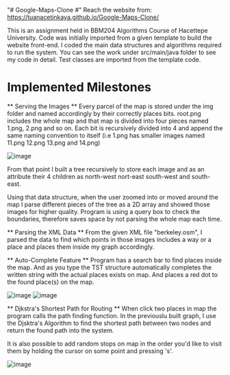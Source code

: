 "# Google-Maps-Clone #"
Reach the website from: https://tuanacetinkaya.github.io/Google-Maps-Clone/

This is an assignment held in BBM204 Algorithms Course of Hacettepe University. Code was initially imported from a given template to build the website front-end. I coded the main data structures and algorithms required to run the system. You can see the work under src/main/java folder to see my code in detail. Test classes are imported from the template code. 

# Implemented Milestones #
** Serving the Images **
Every parcel of the map is stored under the img folder and named accordingly by their correctly places bits. root.png includes the whole map and that map is divided into four pieces named 1.png, 2.png and so on. Each bit is recursively divided into 4 and append the same naming convention to itself (i.e 1.png has smaller images named 11.png 12.png 13.png and 14.png) 

![image](https://user-images.githubusercontent.com/47085047/123252559-18052b00-d4f5-11eb-953c-2ac29c7dadbc.png)


From that point I built a tree recursively to store each image and as an attribute their 4 children as north-west nort-east south-west and south-east. 

Using that data structure, when the user zoomed into or moved around the map I parse different pieces of the tree as a 2D array and showed those images for higher quality. Program is using a query box to check the boundaries, therefore saves space by not parsing the whole map each time.

** Parsing the XML Data **
From the given XML file "berkeley.osm", I parsed the data to find which points in those images includes a way or a place and places them inside my graph accordingly.

** Auto-Complete Feature ** 
Program has a search bar to find places inside the map. And as you type the TST structure automatically completes the written string with the actual places exists on map.  And places a red dot to the found place(s) on the map.

![image](https://user-images.githubusercontent.com/47085047/123251925-649c3680-d4f4-11eb-813d-8fd471ed8865.png)
![image](https://user-images.githubusercontent.com/47085047/123251988-72ea5280-d4f4-11eb-873d-eaca0a951304.png)

** Djkstra's Shortest Path for Routing **
When click two places in map the program calls the path finding function. In the previouslu built graph, I use the Djsktra's Algorithm to find the shortest path between two nodes and return the found path into the system.

It is also possible to add random stops on map in the order you'd like to visit them by holding the cursor on some point and pressing 's'.

![image](https://user-images.githubusercontent.com/47085047/123252495-04f25b00-d4f5-11eb-9c4e-0e403dfc2fef.png)
